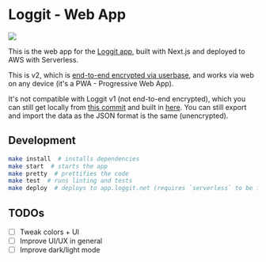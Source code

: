 # Loggit - Web App

[![](https://github.com/BrunoBernardino/loggit-web/workflows/Run%20Tests/badge.svg)](https://github.com/BrunoBernardino/loggit-web/actions?workflow=Run+Tests)

This is the web app for the [Loggit app](https://loggit.net), built with Next.js and deployed to AWS with Serverless.

This is v2, which is [end-to-end encrypted via userbase](https://userbase.com), and works via web on any device (it's a PWA - Progressive Web App).

It's not compatible with Loggit v1 (not end-to-end encrypted), which you can still get locally from [this commit](https://github.com/BrunoBernardino/loggit-web/tree/84052355f46472998b8b60975304d69740513f21) and built in [here](https://v1.loggit.net). You can still export and import the data as the JSON format is the same (unencrypted).

## Development

```bash
make install  # installs dependencies
make start  # starts the app
make pretty  # prettifies the code
make test  # runs linting and tests
make deploy  # deploys to app.loggit.net (requires `serverless` to be installed globally)
```

## TODOs

- [ ] Tweak colors + UI
- [ ] Improve UI/UX in general
- [ ] Improve dark/light mode
